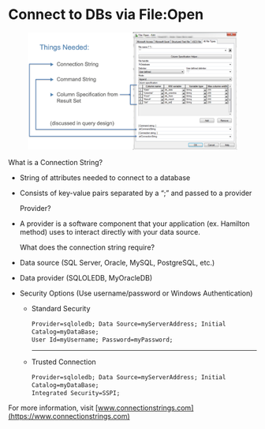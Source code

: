 # Connect to DBs via File:Open

<figure><img src="../../../.gitbook/assets/image (439).png" alt=""><figcaption></figcaption></figure>

What is a Connection String?

* String of attributes needed to connect to a database
*   Consists of key-value pairs separated by a “;” and passed to a provider

    Provider?
*   A provider is a software component that your application (ex. Hamilton method) uses to interact directly with your data source.

    What does the connection string require?
* Data source (SQL Server, Oracle, MySQL, PostgreSQL, etc.)
* Data provider (SQLOLEDB, MyOracleDB)
* Security Options (Use username/password or Windows Authentication)
  *   Standard Security

      ```plaintext
      Provider=sqloledb; Data Source=myServerAddress; Initial Catalog=myDataBase; 
      User Id=myUsername; Password=myPassword;
      ```

      ***
  *   Trusted Connection

      ```plaintext
      Provider=sqloledb; Data Source=myServerAddress; Initial Catalog=myDataBase; 
      Integrated Security=SSPI;
      ```



For more information, visit [www.connectionstrings.com](https://www.connectionstrings.com)
